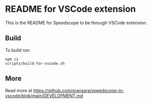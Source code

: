 # README for VSCode extension

This is the README for Speedscope to be through VSCode extension.

## Build

To build run:

```
npm ci
scripts/build-for-vscode.sh
```

## More

Read more at https://github.com/sransara/speedscope-in-vscode/blob/main/DEVELOPMENT.md
